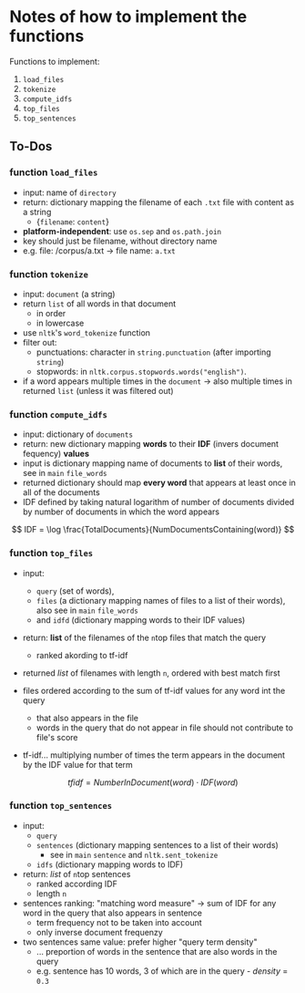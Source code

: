 # Notes of how to implement the functions #

Functions to implement:

1. ```load_files```
2. ```tokenize```
3. ```compute_idfs```
4. ```top_files```
5. ```top_sentences```

## To-Dos ##

### function ```load_files``` ###

* input: name of ```directory```
* return: dictionary mapping the filename of each ```.txt``` file with content as a string
  * {```filename```: ```content```}
* **platform-independent**: use ```os.sep``` and ```os.path.join```
* key should just be filename, without directory name
* e.g. file: /corpus/a.txt -> file name: ```a.txt```

### function ```tokenize``` ###

* input: ```document``` (a string)
* return ```list``` of all words in that document
  * in order
  * in lowercase
* use ```nltk```'s ```word_tokenize``` function
* filter out:
  * punctuations: character in ```string.punctuation``` (after importing ```string```)
  * stopwords: in ```nltk.corpus.stopwords.words("english")```.
* if a word appears multiple times in the ```document``` -> also multiple times in returned ```list``` (unless it was filtered out)

### function ```compute_idfs``` ###

* input: dictionary of ```documents```
* return: new dictionary mapping **words** to their **IDF** (invers document fequency) **values**
* input is dictionary mapping name of documents to **list** of their words, see in ```main``` ```file_words```
* returned dictionary should map **every word** that appears at least once in all of the documents
* IDF defined by taking natural logarithm of number of documents divided by number of documents in which the word appears

$$
IDF = \log \frac{TotalDocuments}{NumDocumentsContaining(word)}
$$

### function ```top_files``` ###

* input:
  * ```query``` (set of words),
  * ```files```  (a dictionary mapping names of files to a list of their words), also see in ```main``` ```file_words```
  * and ```idfd``` (dictionary mapping words to their IDF values)
  
* return: **list** of the filenames of the ```n```top files that match the query
  * ranked akording to tf-idf

* returned *list* of filenames with length ```n```, ordered with best match first

* files ordered according to the sum of tf-idf values for any word int the query
  * that also appears in the file
  * words in the query that do not appear in file should not contribute to file's score
* tf-idf... multiplying number of times the term appears in the document by the IDF value for that term

$$
tfidf = NumberInDocument(word) \cdot IDF(word)
$$

### function ```top_sentences``` ###

+ input: 
    + ```query``` 
    + ```sentences``` (dictionary mapping sentences to a list of their words)
        + see in ```main``` ```sentence``` and ```nltk.sent_tokenize```
    + ```idfs``` (dictionary mapping words to IDF)
+ return: *list* of ```n```top sentences
    + ranked according IDF
    + length ```n```
+ sentences ranking: "matching word measure" -> sum of IDF for any word in the query that also appears in sentence
    + term frequency not to be taken into account
    + only inverse document frequenzy
+ two sentences same value: prefer higher "query term density"
    + ... preportion of words in the sentence that are also words in the query
    + e.g. sentence has 10 words, 3 of which are in the query - *density* = ```0.3```

